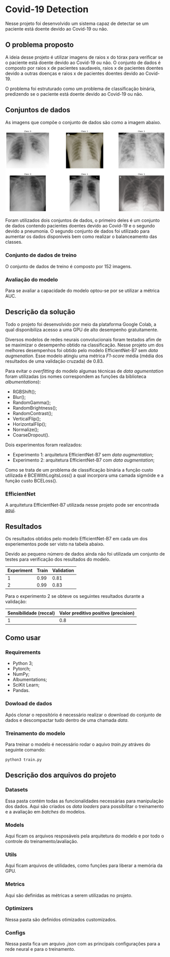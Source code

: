 # Covid-19 Detection

Nesse projeto foi desenvolvido um sistema capaz de detectar se um paciente está doente devido ao Covid-19 ou não.

## O problema proposto

A ideia desse projeto é utilizar imagens de raios x do tórax para verificar se o paciente está doente devido ao Covid-19 ou não. O conjunto de dados é composto por raios x de pacientes saudaveis, raios x de pacientes doentes devido a outras doenças e raios x de pacientes doentes devido ao Covid-19.

O problema foi estruturado como um problema de classificação binária, predizendo se o paciente está doente devido ao Covid-19 ou não.

## Conjuntos de dados

As imagens que compõe o conjunto de dados são como a imagem abaixo.

![image](images/example.png)

Foram utilizados dois conjuntos de dados, o primeiro deles é um conjunto de dados contendo pacientes doentes devido ao Covid-19 e o segundo devido a pneumonia. O segundo conjunto de dados foi utilizado para aumentar os dados disponíveis bem como realizar o balanceamento das classes.

### Conjunto de dados de treino

O conjunto de dados de treino é composto por 152 imagens.

### Avaliação do modelo

Para se avaliar a capacidade do modelo optou-se por se utilizar a métrica AUC.

## Descrição da solução

Todo o projeto foi desenvolvido por meio da plataforma Google Colab, a qual disponibiliza acesso a uma GPU de alto desempenho gratuitamente.

Diversos modelos de redes neurais convolucionais foram testados afim de se maximizar o desempenho obtido na classificação. Nesse projeto um dos melhores desempenhos foi obtido pelo modelo EfficientNet-B7 sem *data augmenation*. Esse modelo atingiu uma métrica *F1-score* média (média dos resultados de uma validação cruzada) de 0.83.

Para evitar o *overfitting* do modelo algumas técnicas de *data agumentation* foram utilizadas (os nomes correspondem as funções da biblioteca *albumentations*):

- RGBShift();
- Blur();
- RandomGamma();
- RandomBrightness();
- RandomContrast();
- VerticalFlip();
- HorizontalFlip();
- Normalize();
- CoarseDropout().

Dois experimentos foram realizados:

- Experimento 1: arquitetura EfficientNet-B7 sem *data augmentation*;
- Experimento 2: arquitetura EfficientNet-B7 com *data augmentation*;

Como se trata de um problema de classificação binária a função custo utilizada é BCEWithLogitsLoss() a qual incorpora uma camada sigmóide e a função custo BCELoss().	

### EfficientNet

A arquitetura EfficientNet-B7 utilizada nesse projeto pode ser encontrada [aqui](https://github.com/lukemelas/EfficientNet-PyTorch).

## Resultados

Os resultados obtidos pelo modelo EfficientNet-B7 em cada um dos experiementos pode ser visto na tabela abaixo.

Devido ao pequeno número de dados ainda não foi utilizada um conjunto de testes para verificação dos resultados do modelo.

| Experiment | Train | Validation |
|------------|-------|------------|
| 1          | 0.99  | 0.81       |
| 2          | 0.99  | 0.83       |

Para o experimento 2 se obteve os seguintes resultados durante a validação:

| Sensibilidade (reccal) | Valor preditivo positivo (precision) | 
|------------|-------|
| 1          | 0.8  |      

###

## Como usar

### Requirements

- Python 3;
- Pytorch;
- NumPy;
- Albumentations;
- SciKit Learn;
- Pandas.

### Dowload de dados

Após clonar o repositório é necessário realizar o download do conjunto de dados e descompactar tudo dentro de uma chamada *data*.

### Treinamento do modelo

Para treinar o modelo é necessário rodar o aquivo *train.py* atráves do seguinte comando:

```
python3 train.py
```

## Descrição dos arquivos do projeto

### Datasets

Essa pasta contém todas as funcionalidades necessárias para manipulação dos dados. Aqui são criados os *data loaders* para possibilitar o treinamento e a avaliação em *batches* do modelos.

### Models

Aqui ficam os arquivos resposáveis pela arquitetura do modelo e por todo o controle do treinamento/avaliação.

### Utils

Aqui ficam arquivos de utilidades, como funções para liberar a memória da GPU.

### Metrics

Aqui são definidas as métricas a serem utilizadas no projeto.

### Optimizers

Nessa pasta são definidos otimizados customizados.

### Configs

Nessa pasta fica um arquivo *.json* com as principais configurações para a rede neural e para o treinamento.


